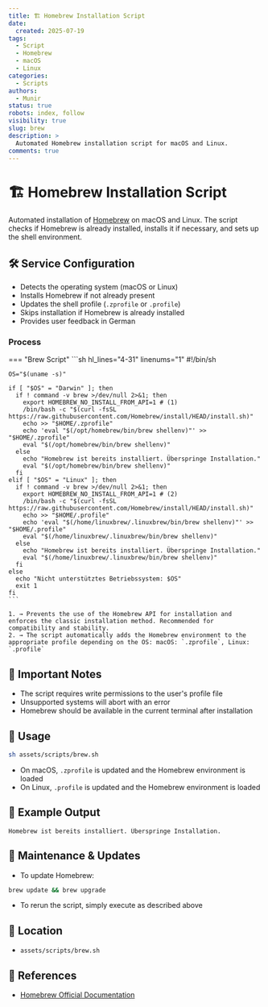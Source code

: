 ```yaml
---
title: 🏗 Homebrew Installation Script
date:
  created: 2025-07-19
tags:
  - Script
  - Homebrew
  - macOS
  - Linux
categories:
  - Scripts
authors:
  - Munir
status: true
robots: index, follow
visibility: true
slug: brew
description: >
  Automated Homebrew installation script for macOS and Linux.
comments: true
---
```


# 🏗 Homebrew Installation Script

Automated installation of [Homebrew](https://brew.sh/) on macOS and Linux. The script checks if Homebrew is already installed, installs it if necessary, and sets up the shell environment.

<!-- more -->

## 🛠️ Service Configuration

- Detects the operating system (macOS or Linux)
- Installs Homebrew if not already present
- Updates the shell profile (`.zprofile` or `.profile`)
- Skips installation if Homebrew is already installed
- Provides user feedback in German

### Process

=== "Brew Script"
    ```sh hl_lines="4-31" linenums="1"
    #!/bin/sh

    OS="$(uname -s)"

    if [ "$OS" = "Darwin" ]; then
      if ! command -v brew >/dev/null 2>&1; then
        export HOMEBREW_NO_INSTALL_FROM_API=1 # (1)
        /bin/bash -c "$(curl -fsSL https://raw.githubusercontent.com/Homebrew/install/HEAD/install.sh)"
        echo >> "$HOME/.zprofile"
        echo 'eval "$(/opt/homebrew/bin/brew shellenv)"' >> "$HOME/.zprofile"
        eval "$(/opt/homebrew/bin/brew shellenv)"
      else
        echo "Homebrew ist bereits installiert. Überspringe Installation."
        eval "$(/opt/homebrew/bin/brew shellenv)"
      fi
    elif [ "$OS" = "Linux" ]; then
      if ! command -v brew >/dev/null 2>&1; then
        export HOMEBREW_NO_INSTALL_FROM_API=1 # (2)
        /bin/bash -c "$(curl -fsSL https://raw.githubusercontent.com/Homebrew/install/HEAD/install.sh)"
        echo >> "$HOME/.profile"
        echo 'eval "$(/home/linuxbrew/.linuxbrew/bin/brew shellenv)"' >> "$HOME/.profile"
        eval "$(/home/linuxbrew/.linuxbrew/bin/brew shellenv)"
      else
        echo "Homebrew ist bereits installiert. Überspringe Installation."
        eval "$(/home/linuxbrew/.linuxbrew/bin/brew shellenv)"
      fi
    else
      echo "Nicht unterstütztes Betriebssystem: $OS"
      exit 1
    fi
    ```

    1. → Prevents the use of the Homebrew API for installation and enforces the classic installation method. Recommended for compatibility and stability.
    2. → The script automatically adds the Homebrew environment to the appropriate profile depending on the OS: macOS: `.zprofile`, Linux: `.profile`

## 🔐 Important Notes

- The script requires write permissions to the user's profile file
- Unsupported systems will abort with an error
- Homebrew should be available in the current terminal after installation

## 🚀 Usage

```bash
sh assets/scripts/brew.sh
```

- On macOS, `.zprofile` is updated and the Homebrew environment is loaded
- On Linux, `.profile` is updated and the Homebrew environment is loaded

## 📝 Example Output

```
Homebrew ist bereits installiert. Überspringe Installation.
```

## 🔄 Maintenance & Updates

- To update Homebrew:
```bash
brew update && brew upgrade
```
- To rerun the script, simply execute as described above

## 📂 Location

- `assets/scripts/brew.sh`

## 🔗 References

- [Homebrew Official Documentation](https://docs.brew.sh/)
